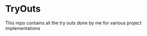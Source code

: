 TryOuts
=======

This repo contains all the try outs done by me for various project implementations
